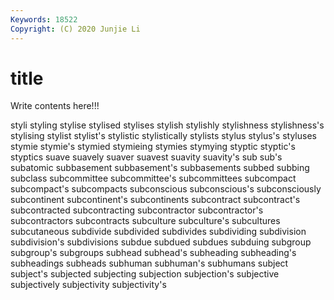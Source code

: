 ```yaml
---
Keywords: 18522
Copyright: (C) 2020 Junjie Li
---
```


# title

Write contents here!!!
 
styli 
styling 
stylise 
stylised 
stylises 
stylish 
stylishly
stylishness 
stylishness's 
stylising 
stylist 
stylist's 
stylistic 
stylistically 
stylists 
stylus 
stylus's
styluses 
stymie 
stymie's 
stymied 
stymieing 
stymies 
stymying 
styptic 
styptic's 
styptics
suave 
suavely 
suaver 
suavest 
suavity 
suavity's 
sub 
sub's 
subatomic 
subbasement
subbasement's 
subbasements 
subbed 
subbing 
subclass 
subcommittee 
subcommittee's 
subcommittees 
subcompact 
subcompact's
subcompacts 
subconscious 
subconscious's 
subconsciously 
subcontinent 
subcontinent's 
subcontinents 
subcontract 
subcontract's 
subcontracted
subcontracting 
subcontractor 
subcontractor's 
subcontractors 
subcontracts 
subculture 
subculture's 
subcultures 
subcutaneous 
subdivide
subdivided 
subdivides 
subdividing 
subdivision 
subdivision's 
subdivisions 
subdue 
subdued 
subdues 
subduing
subgroup 
subgroup's 
subgroups 
subhead 
subhead's 
subheading 
subheading's 
subheadings 
subheads 
subhuman
subhuman's 
subhumans 
subject 
subject's 
subjected 
subjecting 
subjection 
subjection's 
subjective 
subjectively
subjectivity 
subjectivity's 
